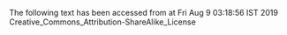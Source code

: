 The following text has been accessed from at Fri Aug 9 03:18:56 IST 2019
Creative_Commons_Attribution-ShareAlike_License
